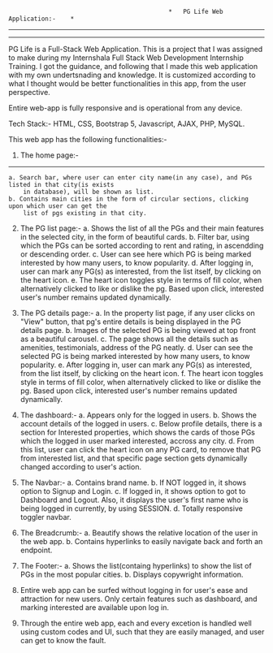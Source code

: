 												*	PG Life Web Application:-	 *
--------------------------------------------------------------------------------------------------
--------------------------------------------------------------------------------------------------

PG Life is a Full-Stack Web Application. This is a project that I was assigned to make during my
Internshala Full Stack Web Development Internship Training. I got the guidance, and following that
I made this web application with my own undertsnading and knowledge. It is customized according to
what I thought would be better functionalities in this app, from the user perspective.

Entire web-app is fully responsive and is operational from any device.

Tech Stack:- HTML, CSS, Bootstrap 5, Javascript, AJAX, PHP, MySQL.

This web app has the following functionalities:-
1. The home page:-
--------------------
	a. Search bar, where user can enter city name(in any case), and PGs listed in that city(is exists 
		in database), will be shown as list.
	b. Contains main cities in the form of circular sections, clicking upon which user can get the 
		list of pgs existing in that city.


2. The PG list page:-
	a. Shows the list of all the PGs and their main features in the selected city, in the form of 
		beautiful cards.
	b. Filter bar, using which the PGs can be sorted according to rent and rating, in ascendding or
		descending order.
	c. User can see here which PG is being marked interested by how many users, to know popularity.
	d. After logging in, user can mark any PG(s) as interested, from the list itself, by clicking on
		the heart icon.
	e. The heart icon toggles style in terms of fill color, when alternatively clicked to like or 
		dislike the pg. Based upon click, interested user's number remains updated dynamically.
		

3. The PG details page:-
	a. In the property list page, if any user clicks on "View" button, that pg's entire details is 
		being displayed in the PG details page.
	b. Images of the selected PG is being viewed at top front as a beautiful carousel.
	c. The page shows all the details such as amenities, testimonials, address of the PG neatly.
	d. User can see the selected PG is being marked interested by how many users, to know popularity.
	e. After logging in, user can mark any PG(s) as interested, from the list itself, by clicking on
		the heart icon.
	f. The heart icon toggles style in terms of fill color, when alternatively clicked to like or 
		dislike the pg. Based upon click, interested user's number remains updated dynamically.


4. The dashboard:-
	a. Appears only for the logged in users.
	b. Shows the account details of the logged in users.
	c. Below profile details, there is a section for Interested properties, which shows the cards of 
		those PGs which the logged in user marked interested, accross any city.
	d. From this list, user can click the heart icon on any PG card, to remove that PG from interested
		list, and that specific page section gets dynamically changed according to user's action.


5. The Navbar:-
	a. Contains brand name.
	b. If NOT logged in, it shows option to Signup and Login.
	c. If logged in, it shows option to got to Dashboard and Logout. Also, it displays the user's first
		name who is being logged in currently, by using SESSION.
	d. Totally responsive toggler navbar.


6. The Breadcrumb:-
	a. Beautify shows the relative location of the user in the web app.
	b. Contains hyperlinks to easily navigate back and forth an endpoint.


7. The Footer:-
	a. Shows the list(containg hyperlinks) to show the list of PGs in the most popular cities.
	b. Displays copywright information.


8. Entire web app can be surfed without logging in for user's ease and attraction for new users. Only
	certain features such as dashboard, and marking interested are available upon log in.

9. Through the entire web app, each and every excetion is handled well using custom codes and UI,
	such that they are easily managed, and user can get to know the fault.
